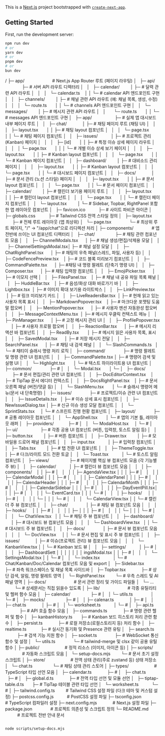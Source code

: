 This is a [Next.js](https://nextjs.org) project bootstrapped with [`create-next-app`](https://nextjs.org/docs/app/api-reference/cli/create-next-app).

## Getting Started

First, run the development server:

```bash
npm run dev
# or
yarn dev
# or
pnpm dev
# or
bun dev
```
/
├─ app/                            # Next.js App Router 루트 (페이지 라우팅)
│   ├─ api/                        ├─ # 서버 API 라우트 디렉터리
│   │   ├─ calendar/               │  ├─ # 달력 관련 API 라우트 
│   │   │   └─ calendar.ts         │  │  └─ # calendar API 엔드포인트 구현
│   │   ├─ channels/               │  ├─ # 채널 관련 API 라우트 (예: 채널 목록, 생성, 수정)
│   │   │   └─ route.ts            │  │  └─ # channels API 엔드포인트 구현
│   │   └─ messages/               │  ├─ # 메시지 관련 API 라우트
│   │       └─ route.ts            │  │  └─ # messages API 엔드포인트 구현
│   ├─ app/                        ├─ # 실제 앱 대시보드 내부 페이지 루트
│   │   ├─ chat/                   │  ├─ # 채팅 페이지 루트 (채팅 UI)
│   │   │   ├─ layout.tsx          │  │  ├─ # 채팅 layout 컴포넌트
│   │   │   └─ page.tsx            │  │  └─ # 채팅 페이지 컴포넌트
│   │   ├─ issues/                 │  ├─ # 프로젝트 관리(Kanban) 페이지
│   │   │   ├─ [id]                │  │  ├─ # 특정 이슈 상세 페이지 라우트
│   │   │   │   └─ page.tsx        │  │  │  └─ # 개별 이슈 상세 보기 페이지
│   │   │   ├─ layout.tsx          │  │  ├─ # Kanban layout 컴포넌트
│   │   │   └─ page.tsx            │  │  └─ # Kanban 페이지 컴포넌트
│   │   ├─ dashboard/              │  ├─ # 대비소드 관리 페이지
│   │   │   ├─ layout.tsx          │  │  ├─ # Kanban layout 컴포넌트
│   │   │   └─ page.tsx            │  │  └─ # 대시보드 페이지 컴포넌트
│   │   ├─ docs/                   │  ├─ # 문서 관리 (노션 스타일) 페이지 
│   │   │   ├─ layout.tsx          │  │  ├─ # 문서 layout 컴포넌트
│   │   │   └─ page.tsx            │  │  └─ # 문서 페이지 컴포넌트
│   │   ├─ calendar/               │  ├─ # 캘린더 보기용 페이지 루트
│   │   │   ├─ layout.tsx          │  │  ├─ # 캘린더 layout 컴포넌트
│   │   │   └─ page.tsx            │  │  └─ # 캘린더 페이지 컴포넌트
│   │   └─ layout.tsx              │  └─ # Sidebar, Topbar, RightPanel 포함한 앱 레이아웃 컴포넌트
│   ├─ favicon.ico                 ├─ # 사이트 파비콘 아이콘
│   ├─ globals.css                 ├─ # Tailwind CSS 전역 스타일 정의
│   ├─ layout.tsx                  ├─ # 전체 루트 레이아웃 (앱 최상위)
│   └─ page.tsx                    └─ # 최상위 루트 페이지, "/" → "/app/chat"으로 리디렉션 처리
│
├─ components/                     # 앱 전반에 쓰이는 UI 컴포넌트 디렉터리
│   ├─ chat/                       ├─ # 채팅 관련 컴포넌트 모음
│   │   ├─ ChannelModals.tsx       │  ├─ # 채널 생성/편집/삭제용 모달
│   │   ├─ ChannelSettingsModal.tsx│  ├─ # 채널 설정 모달
│   │   ├─ ChatRightPanel.tsx      │  ├─ # 채팅의 우측 패널(스레드, 파일, 사용자 등)
│   │   ├─ CodeFencePreview.tsx    │  ├─ # 코드 블록 미리보기 컴포넌트
│   │   ├─ CommandPalette.tsx      │  ├─ #채팅 내 명령 팔레트 (단축기 명령 UI)
│   │   ├─ Composer.tsx            │  ├─ # 채팅 입력창 컴포넌트
│   │   ├─ EmojiPicker.tsx         │  ├─ # 이모지 선택
│   │   ├─ FilesPanel.tsx          │  ├─ # 채널 내 공유 파일 목록 패널
│   │   ├─ HuddleBar.tsx           │  ├─ # 음성/화상 대화 바로가기 바
│   │   ├─ Lightbox.tsx            │  ├─ # 이미지 확대 보기용 라이트박스
│   │   ├─ LinkPreview.tsx         │  ├─ # 링크 미리보기 카드
│   │   ├─ LiveReadersBar.tsx      │  ├─ # 현재 읽고 있는 사용자 목록 표시
│   │   ├─ MarkdownPopover.tsx     │  ├─ # 마크다운 포맷팅 도움말 팝오버
│   │   ├─ MentionPopover.tsx      │  ├─ # 사용자 멘션 자동완성 팝오버
│   │   ├─ MessageContextMenu.tsx  │  ├─ # 메시지 우클릭 컨텍스트 메뉴
│   │   ├─ PinManager.tsx          │  ├─ # 고정 메시지 관리 UI
│   │   ├─ ProfilePopover.tsx      │  ├─ # 사용자 프로필 팝오버
│   │   ├─ ReactionBar.tsx         │  ├─ # 메시지 리액션 바 컴포넌트
│   │   ├─ ReadBy.tsx              │  ├─ # 메시지 읽은 사용자 목록, 표시
│   │   ├─ SavedModal.tsx          │  ├─ # 저장 메시지 전달
│   │   ├─ SearchPanel.tsx         │  ├─ # 채팅 내 검색 패널
│   │   └─ SlashCommands.ts        │  └─ #  채티이 슬래시 명령 처리 로직
│   ├─ command/                    ├─ # 명령 팔레트 및 명령 관련 UI 컴포넌트
│   │   ├─ CommandPalette.tsx      │  ├─ # 명령어 검색 및 실행 UI
│   │   └─ Highlight.tsx           │  └─ # 텍스트 하이라이트용 UI 컴포넌트
│   ├─ common/                     ├─ # 
│   │   └─ Modal.tsx               │  └─ 
│   ├─ docs/                       ├─ # 문서 편집/관리 관련 UI 컴포넌트
│   │   ├─ DocEditorContext.tsx    │  ├─ # TipTap 문서 에디터 컨텍스트
│   │   ├─ DocsRightPanel.tsx      │  ├─ # 문서 오른쪽 패널 (버전/댓글 등)
│   │   └─ SlashMenu.tsx           │  └─ # 슬래시 명령어 메뉴(문서 내 단축명령)
│   ├─ issues/                     ├─ # 프로젝트/이슈 관련 UI 컴포넌트
│   │   ├─ IssueDetails.tsx        │  ├─ # 이슈 상세 표시 컴포넌트
│   │   ├─ NewIssueDialog.tsx      │  ├─ # 신규 이슈 생성 모달 컴포넌트
│   │   └─ SprintStats.tsx         │  └─ # 스프린트 진행 현황 컴포넌트
│   ├─ layout/                     ├─ # 공통 레이아웃 컴포넌트
│   │   └─ AppShell.tsx            │  └─ # 앱의 기본 틀, 레이아웃 래퍼
│   ├─ providers/                  ├─ # 
│   │   └─ ModalHost.tsx           │  └─ # 
│   ├─ ui/                         ├─ # 각종 공용 UI 컴포넌트 (버튼, 입력창, 토스트 알림 등)
│   │   ├─ button.tsx              │  ├─ # 버튼 컴포넌트
│   │   ├─ Drawer.tsx              │  ├─ # 모바일용 드로어 패널 컴포넌트
│   │   ├─ input.tsx               │  ├─ # 입력창 컴포넌트
│   │   ├─ Tabs.tsx                │  ├─ # 탭 전환 UI 컴포넌트
│   │   ├─ ThemeToggle.tsx         │  ├─ # 다크/라이트 모드 전환 토글
│   │   └─ Toast.tsx               │  └─ # 토스트 알림 컴포넌트
│   ├─ views/                      ├─ # 페이지별 핵심 뷰 컴포넌트 모음 (각 기능별 주 뷰)
│   │   ├─ calendar/               │  ├─ # 캘린더 뷰 컴포넌트 모음
│   │   │   ├─ components/         │  │  ├─ # 
│   │   │   │   ├─ AgendaView.tsx  │  │  │  ├─ # 
│   │   │   │   ├─ CalendarModal   │  │  │  ├─ # 
│   │   │   │   ├─ CalendarPanel   │  │  │  ├─ # 
│   │   │   │   ├─ CalendarHeader  │  │  │  ├─ # 
│   │   │   │   ├─ CalendarMonth   │  │  │  ├─ # 
│   │   │   │   ├─ CalendarSidebar │  │  │  ├─ # 
│   │   │   │   ├─ DayEventPill.tsx│  │  │  ├─ # 
│   │   │   │   └─ EventCard.tsx   │  │  │  └─ # 
│   │   │   ├─ hooks/              │  │  ├─ # 
│   │   │   │   └─                 │  │  │  └─ # 
│   │   │   └─ CalendarView.tsx    │  │  └─ # 캘린더 주 뷰 컴포넌트
│   │   ├─ chat/                   │  ├─ # 채팅 뷰 컴포넌트 모음
│   │   │   ├─ hooks/              │  │  ├─ # 
│   │   │   │   ├─                 │  │  │  ├─ # 
│   │   │   │   └─                 │  │  │  └─ # 
│   │   │   └─ ChatView.tsx        │  │  └─ # 채팅 주 뷰 컴포넌트
│   │   ├─ dashboard/              │  ├─ # 대시보드 뷰 컴포넌트 모음
│   │   │   └─ DashboardView.tsx   │  │  └─ # 대시보드 주 뷰 컴포넌트
│   │   ├─ docs/                   │  ├─ # 문서 뷰 컴포넌트 모음
│   │   │   └─ DocView.tsx         │  │  └─ # 문서 편집 및 표시 주 뷰 컴포넌트
│   │   ├─ issues/                 │  ├─ # 이슈(프로젝트 관리) 뷰 컴포넌트 모음
│   │   │   └─ KanbanView.tsx      │  │  └─ # Kanban 보드 뷰 
│   │   ├─ settings/               │  ├─ # 
│   │   │   ├─ DashboardSett       │  │  │
│   │   │   │  ingsModal.tsx       │  │  ├─ # 
│   │   │   └─ SettingsModal.tsx   │  │  └─ # 
│   │   └─ index.tsx               │  └─ # Chat/Kanban/Doc/Calendar 컴포넌트 모음 및 export
│   ├─ Sidebar.tsx                 ├─ # 좌측 워크스페이스 및 채널 목록 사이드바
│   ├─ Topbar.tsx                  ├─ # 상단 검색, 알림, 명령 팔레트 영역
│   └─ RightPanel.tsx              └─ # 우측 스레드 및 AI 패널 영역
│
├─ docs/                           # 문서 관련 정리 및 가이드 파일들
│   └─ ...                          └─ # 상세문서는 직접 읽을수 있도록
│
├─ lib/                            # 각종 유틸리티 및 헬퍼 함수 모음
│   ├─ calendar/                   ├─ # 
│   │   └─ utils.ts                │  └─ # 
│   ├─ mocks/                      ├─ # 
│   │   ├─ calenar.ts              │  ├─ # 
│   │   ├─ chat.ts                 │  ├─ # 
│   │   └─ worksheet.ts            │  └─ # 
│   ├─ api.ts                      ├─ # API 호출 함수 모음
│   ├─ commands.ts                 ├─ # 명령 관련 헬퍼 및 함수
│   ├─ kanbanHistory.ts            ├─ # Kanban 보드 히스토리 처리 관련 함수
│   ├─ persist.ts                  ├─ # 로컬 저장소(로컬스토리지 등) 처리 함수
│   ├─ realtime.ts                 ├─ # 실시간 동기화 및 Presence 관련 유팅
│   ├─ search.ts                   ├─ # 검색 기능 지원 함수
│   ├─ socket.ts                   ├─ # WebSocket 통신 함수 및 설정
│   └─ utils.ts                    └─ # tailwind-merge 및 clsx 같이 공용 유틸 함수
│
├─ public/                         # 정적 리소스 (이미지, 아이콘 등)
│
├─ scripts/                        # 자동화 스크립트 모음
│   └─ setup-docs.mjs              └─ # 문서 초기 설정 스크립트
│
├─ store/                          # 전역 상태 관리(주로 zustand 등) 상태 저장소
│   └─ chat.ts                     └─ # 채팅 상태 관리 스토어
│
├─ types/                          # TypeScript 타입 선언 모음
│   ├─ calendar.ts                 ├─ # 
│   ├─ chat.ts                     ├─ # 
│   ├─ global.d.ts                 ├─ # 전역 타입 선언 및 모듈 선언
│   ├─ tiptap-table.d.ts           ├─ # TipTap 테이블 관련 타입 선언
│   └─ worksheet.ts                └─ # 
│
├─ tailwind.config.ts              # Tailwind CSS 설정 파일 (다크 테마 및 커스텀 설정)
├─ postcss.config.js               # PostCSS 설정 파일
├─ tsconfig.json                   # TypeScript 컴파일러 설정
├─ next.config.mjs                 # Next.js 설정 파일
├─ package.json                    # 프로젝트 의존성 및 스크립트 정의
└─ README.md                       # 프로젝트 전반 안내 문서
```

node scripts/setup-docs.mjs